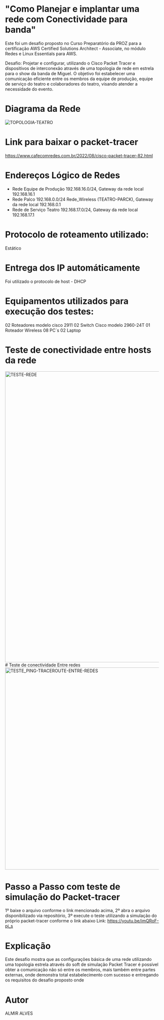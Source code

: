 # "Como Planejar e implantar uma rede com Conectividade para banda"

Este foi um desafio proposto no Curso Preparatório da PROZ para a certificação AWS Certified Solutions Architect - Associate, no módulo Redes e Linux Essentials para AWS.

Desafio: Projetar e configurar, utilizando o Cisco Packet Tracer e dispositivos de interconexão através de uma topologia de rede em estrela para o show da banda de Miguel. O objetivo foi estabelecer uma comunicação eficiente entre os membros da equipe de produção, equipe de serviço do teatro e colaboradores do teatro, visando atender a necessidade do evento.

# Diagrama da Rede
![TOPOLOGIA-TEATRO](https://github.com/user-attachments/assets/0f8b4698-933b-481d-9da1-b50aaa371f8e)

# Link para baixar o packet-tracer 
https://www.cafecomredes.com.br/2022/08/cisco-packet-tracer-82.html

# Endereços Lógico de Redes
- Rede Equipe de Produção 192.168.16.0/24, Gateway da rede local 192.168.16.1
- Rede Palco 192.168.0.0/24 Rede_Wireless (TEATRO-PARCK), Gateway da rede local 192.168.0.1
- Rede de Serviço Teatro 192.168.17.0/24,  Gateway da rede local 192.168.17.1

# Protocolo de roteamento utilizado:
Estático

# Entrega dos IP automáticamente 
Foi utilizado o protocolo de host - DHCP

# Equipamentos utilizados para execução dos testes:
02 Roteadores modelo cisco 2911
02 Switch Cisco modelo 2960-24T
01 Roteador Wireless 
08 PC´s 
02 Laptop

# Teste de conectividade  entre hosts da rede
<img width="953" alt="TESTE-REDE" src="https://github.com/user-attachments/assets/9647b5c0-6ae8-42cc-8fb7-a5d69b01d95e">
# Teste de conectividade Entre redes
<img width="662" alt="TESTE_PING-TRACEROUTE-ENTRE-REDES" src="https://github.com/user-attachments/assets/485ff76f-1060-4ee6-a56e-70c1e3350cc4">

# Passo a Passo com teste de simulação do Packet-tracer
1º baixe o arquivo conforme o link mencionado acima, 2º abra o arquivo disponibilizado via repositório, 3º execute o teste utilizando a simulação do próprio packet-tracer conforme o link abaixo
Link:  https://youtu.be/imQRoF-pj_s


# Explicação 
Este desafio mostra que as configurações básica de uma rede utilizando uma topologia estrela através do soft de simulação Packet Tracer é possível obter a comunicação não só entre os membros, mais também entre partes externas, onde demonstra total estabelecimento com sucesso e entregando os requisitos do desafio proposto 
onde 

# Autor

ALMIR ALVES






